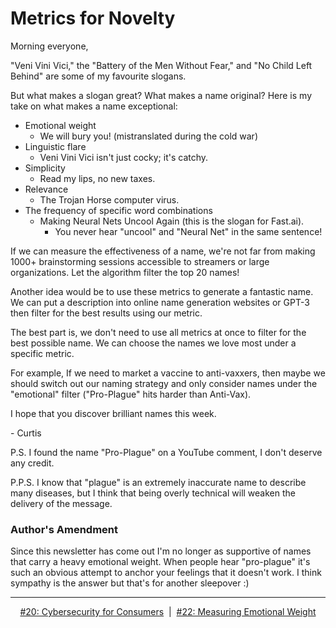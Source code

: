 # Metrics for Novelty

Morning everyone,

"Veni Vini Vici," the "Battery of the Men Without Fear," and "No Child Left Behind" are some of my favourite slogans.

But what makes a slogan great? What makes a name original? Here is my take on what makes a name exceptional:

- Emotional weight
    - We will bury you! (mistranslated during the cold war)
- Linguistic flare
    - Veni Vini Vici isn't just cocky; it's catchy.
- Simplicity
    - Read my lips, no new taxes.
- Relevance
    - The Trojan Horse computer virus.
- The frequency of specific word combinations
    - Making Neural Nets Uncool Again (this is the slogan for Fast.ai).
        - You never hear "uncool" and "Neural Net" in the same sentence!

If we can measure the effectiveness of a name, we're not far from making 1000+ brainstorming sessions accessible to streamers or large organizations. Let the algorithm filter the top 20 names!

Another idea would be to use these metrics to generate a fantastic name. We can put a description into online name generation websites or GPT-3 then filter for the best results using our metric.

The best part is, we don't need to use all metrics at once to filter for the best possible name. We can choose the names we love most under a specific metric.

For example, If we need to market a vaccine to anti-vaxxers, then maybe we should switch out our naming strategy and only consider names under the "emotional" filter ("Pro-Plague" hits harder than Anti-Vax).


I hope that you discover brilliant names this week.

\- Curtis

P.S. I found the name "Pro-Plague" on a YouTube comment, I don't deserve any credit.

P.P.S. I know that "plague" is an extremely inaccurate name to describe many diseases, but I think that being overly technical will weaken the delivery of the message.

### Author's Amendment
Since this newsletter has come out I'm no longer as supportive of names that carry a heavy emotional weight. When people hear "pro-plague" it's such an obvious attempt to anchor your feelings that it doesn't work. I think sympathy is the answer but that's for another sleepover :)

<!--START OF FOOTER-->
<hr style="margin-top:9px;height:1px;border: 0;background-image: linear-gradient(to right, rgba(0, 0, 0, 0.0), rgba(0, 0, 0, 0.5),rgba(0, 0, 0, 0.0));">
<!--START OF ISSUE NAVIGATION LINKS-->
<p align="center"><a href='020_cybersecurity_for_consumers.md'>#20: Cybersecurity for Consumers</a>&nbsp;&nbsp;|&nbsp;&nbsp;<a href='022_measuring_emotional_weight.md'>#22: Measuring Emotional Weight</a></p>
<!--START OF ISSUE NAVIGATION LINKS-->
<!--END OF FOOTER-->
